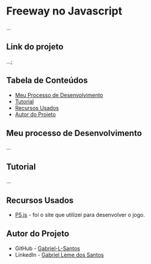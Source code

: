 # Freeway no Javascript

...
## Link do projeto
 ...;

## Tabela de Conteúdos

- [Meu Processo de Desenvolvimento](#meu-processo-de-desenvolvimento)
- [Tutorial](#tutorial)
- [Recursos Usados](#recursos-usados)
- [Autor do Projeto](#autor-do-projeto)

## Meu processo de Desenvolvimento

...

## Tutorial

...

## Recursos Usados

- [P5.js](https://p5js.org/) - foi o site que utilizei para desenvolver o jogo.

## Autor do Projeto

- GitHub - [Gabriel-L-Santos](https://github.com/Gabriel-L-Santos)
- LinkedIn - [Gabriel Leme dos Santos](https://www.linkedin.com/in/gabriel-leme-dos-santos/)
 
